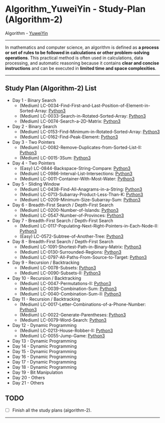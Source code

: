 # Algorithm_YuweiYin - Study-Plan (Algorithm-2)

Algorithm - [YuweiYin](https://github.com/YuweiYin)

---

In mathematics and computer science, an algorithm is defined as **a process or set of rules to be followed in calculations or other problem-solving operations**. This practical method is often used in calculations, data processing, and automatic reasoning because it contains **clear and concise instructions** and can be executed in **limited time and space complexities**.

---

## Study Plan (Algorithm-2) List

- Day 1 - Binary Search
  - (Medium) LC-0034-Find-First-and-Last-Position-of-Element-in-Sorted-Array: [Python3](https://github.com/YuweiYin/Algorithm_YuweiYin/blob/master/LeetCode-All-Solution/Python3/LC-0034-Find-First-and-Last-Position-of-Element-in-Sorted-Array.py)
  - (Medium) LC-0033-Search-in-Rotated-Sorted-Array: [Python3](https://github.com/YuweiYin/Algorithm_YuweiYin/blob/master/LeetCode-All-Solution/Python3/LC-0033-Search-in-Rotated-Sorted-Array.py)
  - (Medium) LC-0074-Search-a-2D-Matrix: [Python3](https://github.com/YuweiYin/Algorithm_YuweiYin/blob/master/LeetCode-All-Solution/Python3/LC-0074-Search-a-2D-Matrix.py)
- Day 2 - Binary Search
  - (Medium) LC-0153-Find-Minimum-in-Rotated-Sorted-Array: [Python3](https://github.com/YuweiYin/Algorithm_YuweiYin/blob/master/LeetCode-All-Solution/Python3/LC-0153-Find-Minimum-in-Rotated-Sorted-Array.py)
  - (Medium) LC-0162-Find-Peak-Element: [Python3](https://github.com/YuweiYin/Algorithm_YuweiYin/blob/master/LeetCode-All-Solution/Python3/LC-0162-Find-Peak-Element.py)
- Day 3 - Two Pointers
  - (Medium) LC-0082-Remove-Duplicates-from-Sorted-List-II: [Python3](https://github.com/YuweiYin/Algorithm_YuweiYin/blob/master/LeetCode-All-Solution/Python3/LC-0082-Remove-Duplicates-from-Sorted-List-II.py)
  - (Medium) LC-0015-3Sum: [Python3](https://github.com/YuweiYin/Algorithm_YuweiYin/blob/master/LeetCode-All-Solution/Python3/LC-0015-3Sum.py)
- Day 4 - Two Pointers
  - (Easy) LC-0844-Backspace-String-Compare: [Python3](https://github.com/YuweiYin/Algorithm_YuweiYin/blob/master/LeetCode-All-Solution/Python3/LC-0844-Backspace-String-Compare.py)
  - (Medium) LC-0986-Interval-List-Intersections: [Python3](https://github.com/YuweiYin/Algorithm_YuweiYin/blob/master/LeetCode-All-Solution/Python3/LC-0986-Interval-List-Intersections.py)
  - (Medium) LC-0011-Container-With-Most-Water: [Python3](https://github.com/YuweiYin/Algorithm_YuweiYin/blob/master/LeetCode-All-Solution/Python3/LC-0011-Container-With-Most-Water.py)
- Day 5 - Sliding Window
  - (Medium) LC-0438-Find-All-Anagrams-in-a-String: [Python3](https://github.com/YuweiYin/Algorithm_YuweiYin/blob/master/LeetCode-All-Solution/Python3/LC-0438-Find-All-Anagrams-in-a-String.py)
  - (Medium) LC-0713-Subarray-Product-Less-Than-K: [Python3](https://github.com/YuweiYin/Algorithm_YuweiYin/blob/master/LeetCode-All-Solution/Python3/LC-0713-Subarray-Product-Less-Than-K.py)
  - (Medium) LC-0209-Minimum-Size-Subarray-Sum: [Python3](https://github.com/YuweiYin/Algorithm_YuweiYin/blob/master/LeetCode-All-Solution/Python3/LC-0209-Minimum-Size-Subarray-Sum.py)
- Day 6 - Breadth-First Search / Depth-First Search
  - (Medium) LC-0200-Number-of-Islands: [Python3](https://github.com/YuweiYin/Algorithm_YuweiYin/blob/master/LeetCode-All-Solution/Python3/LC-0200-Number-of-Islands.py)
  - (Medium) LC-0547-Number-of-Provinces: [Python3](https://github.com/YuweiYin/Algorithm_YuweiYin/blob/master/LeetCode-All-Solution/Python3/LC-0547-Number-of-Provinces.py)
- Day 7 - Breadth-First Search / Depth-First Search
  - (Medium) LC-0117-Populating-Next-Right-Pointers-in-Each-Node-II: [Python3](https://github.com/YuweiYin/Algorithm_YuweiYin/blob/master/LeetCode-All-Solution/Python3/LC-0117-Populating-Next-Right-Pointers-in-Each-Node-II.py)
  - (Easy) LC-0572-Subtree-of-Another-Tree: [Python3](https://github.com/YuweiYin/Algorithm_YuweiYin/blob/master/LeetCode-All-Solution/Python3/LC-0572-Subtree-of-Another-Tree.py)
- Day 8 - Breadth-First Search / Depth-First Search
  - (Medium) LC-1091-Shortest-Path-in-Binary-Matrix: [Python3](https://github.com/YuweiYin/Algorithm_YuweiYin/blob/master/LeetCode-All-Solution/Python3/LC-1091-Shortest-Path-in-Binary-Matrix.py)
  - (Medium) LC-0130-Surrounded-Regions: [Python3](https://github.com/YuweiYin/Algorithm_YuweiYin/blob/master/LeetCode-All-Solution/Python3/LC-0130-Surrounded-Regions.py)
  - (Medium) LC-0797-All-Paths-From-Source-to-Target: [Python3](https://github.com/YuweiYin/Algorithm_YuweiYin/blob/master/LeetCode-All-Solution/Python3/LC-0797-All-Paths-From-Source-to-Target.py)
- Day 9 - Recursion / Backtracking
  - (Medium) LC-0078-Subsets: [Python3](https://github.com/YuweiYin/Algorithm_YuweiYin/blob/master/LeetCode-All-Solution/Python3/LC-0078-Subsets.py)
  - (Medium) LC-0090-Subsets-II: [Python3](https://github.com/YuweiYin/Algorithm_YuweiYin/blob/master/LeetCode-All-Solution/Python3/LC-0090-Subsets-II.py)
- Day 10 - Recursion / Backtracking
  - (Medium) LC-0047-Permutations-II: [Python3](https://github.com/YuweiYin/Algorithm_YuweiYin/blob/master/LeetCode-All-Solution/Python3/LC-0047-Permutations-II.py)
  - (Medium) LC-0039-Combination-Sum: [Python3](https://github.com/YuweiYin/Algorithm_YuweiYin/blob/master/LeetCode-All-Solution/Python3/LC-0039-Combination-Sum.py)
  - (Medium) LC-0040-Combination-Sum-II: [Python3](https://github.com/YuweiYin/Algorithm_YuweiYin/blob/master/LeetCode-All-Solution/Python3/LC-0040-Combination-Sum-II.py)
- Day 11 - Recursion / Backtracking
  - (Medium) LC-0017-Letter-Combinations-of-a-Phone-Number: [Python3](https://github.com/YuweiYin/Algorithm_YuweiYin/blob/master/LeetCode-All-Solution/Python3/LC-0017-Letter-Combinations-of-a-Phone-Number.py)
  - (Medium) LC-0022-Generate-Parentheses: [Python3](https://github.com/YuweiYin/Algorithm_YuweiYin/blob/master/LeetCode-All-Solution/Python3/LC-0022-Generate-Parentheses.py)
  - (Medium) LC-0079-Word-Search: [Python3](https://github.com/YuweiYin/Algorithm_YuweiYin/blob/master/LeetCode-All-Solution/Python3/LC-0079-Word-Search.py)
- Day 12 - Dynamic Programming
  - (Medium) LC-0213-House-Robber-II: [Python3](https://github.com/YuweiYin/Algorithm_YuweiYin/blob/master/LeetCode-All-Solution/Python3/LC-0213-House-Robber-II.py)
  - (Medium) LC-0055-Jump-Game: [Python3](https://github.com/YuweiYin/Algorithm_YuweiYin/blob/master/LeetCode-All-Solution/Python3/LC-0055-Jump-Game.py)
- Day 13 - Dynamic Programming
- Day 14 - Dynamic Programming
- Day 15 - Dynamic Programming
- Day 16 - Dynamic Programming
- Day 17 - Dynamic Programming
- Day 18 - Dynamic Programming
- Day 19 - Bit Manipulation
- Day 20 - Others
- Day 21 - Others

## TODO

- [ ] Finish all the study plans (algorithm-2).

---
